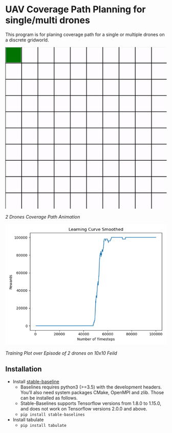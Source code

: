 # UAV Coverage Path Planning for single/multi drones

This program is for planing coverage path for a single or multiple drones on a discrete gridworld.

![2 Drones Coverage Path on 10x10 Field](src/coverage_animation.gif)

*2 Drones Coverage Path Animation*

![Training Plot over Episode of 2 drones on 10x10 Feild](src/training_plot.png)

*Training Plot over Episode of 2 drones on 10x10 Feild*

## Installation

- Install [stable-baseline](https://stable-baselines.readthedocs.io/en/master/index.html)
  - Baselines requires python3 (>=3.5) with the development headers. You’ll also need system packages CMake, OpenMPI and zlib. Those can be installed as follows.
  - Stable-Baselines supports Tensorflow versions from 1.8.0 to 1.15.0, and does not work on Tensorflow versions 2.0.0 and above.
  - `pip install stable-baselines`
- Install tabulate
  - `pip install tabulate`
  
 
